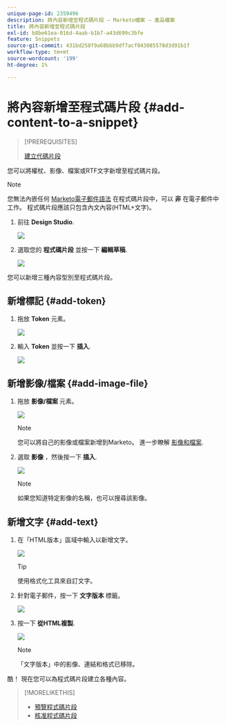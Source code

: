 ```yaml
---
unique-page-id: 2359496
description: 將內容新增至程式碼片段 — Marketo檔案 — 產品檔案
title: 將內容新增至程式碼片段
exl-id: b8be61ea-016d-4aab-b1b7-a43d699c3bfe
feature: Snippets
source-git-commit: 431bd258f9a68bbb9df7acf043085578d3d91b1f
workflow-type: tm+mt
source-wordcount: '199'
ht-degree: 1%

---
```


# 將內容新增至程式碼片段 {#add-content-to-a-snippet}

>[!PREREQUISITES]
>
>[建立代碼片段](/help/marketo/product-docs/personalization/segmentation-and-snippets/snippets/create-a-snippet.md)

您可以將權杖、影像、檔案或RTF文字新增至程式碼片段。

>[!NOTE]
>
>您無法內嵌任何 [Marketo電子郵件語法](/help/marketo/product-docs/email-marketing/general/email-editor-2/email-template-syntax.md) 在程式碼片段中，可以 **非** 在電子郵件中工作。 程式碼片段應該只包含內文內容(HTML+文字)。

1. 前往 **Design Studio**.

   ![](assets/designstudio-2.png)

1. 選取您的 **程式碼片段** 並按一下 **編輯草稿**.

   ![](assets/image2014-9-16-9-3a34-3a58.png)

您可以新增三種內容型別至程式碼片段。

## 新增標記 {#add-token}

1. 拖放 **Token** 元素。

   ![](assets/image2014-9-16-9-3a35-3a8.png)

1. 輸入 **Token** 並按一下 **插入**.

   ![](assets/image2014-9-16-9-3a35-3a16.png)

## 新增影像/檔案 {#add-image-file}

1. 拖放 **影像/檔案** 元素。

   ![](assets/image2014-9-16-9-3a35-3a25.png)

   >[!NOTE]
   >
   >您可以將自己的影像或檔案新增到Marketo。 進一步瞭解 [影像和檔案](/help/marketo/product-docs/demand-generation/images-and-files/add-images-and-files-to-marketo.md).

1. 選取 **影像** ，然後按一下 **插入**.

   ![](assets/image2014-9-16-9-3a35-3a33.png)

   >[!NOTE]
   >
   >如果您知道特定影像的名稱，也可以搜尋該影像。

## 新增文字 {#add-text}

1. 在「HTML版本」區域中輸入以新增文字。

   ![](assets/image2014-9-16-9-3a35-3a43.png)

   >[!TIP]
   >
   >使用格式化工具來自訂文字。

1. 針對電子郵件，按一下 **文字版本** 標籤。

   ![](assets/image2014-9-16-9-3a35-3a51.png)

1. 按一下 **從HTML複製**.

   ![](assets/image2014-9-16-9-3a35-3a59.png)

   >[!NOTE]
   >
   >「文字版本」中的影像、連結和格式已移除。

酷！ 現在您可以為程式碼片段建立各種內容。

>[!MORELIKETHIS]
>
>* [預覽程式碼片段](/help/marketo/product-docs/personalization/segmentation-and-snippets/snippets/preview-a-snippet.md)
>* [核准程式碼片段](/help/marketo/product-docs/personalization/segmentation-and-snippets/snippets/approve-a-snippet.md)
